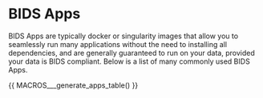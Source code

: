 # BIDS Apps

BIDS Apps are typically docker or singularity images that allow you to seamlessly run many applications without the need to installing all dependencies, and are generally guaranteed to run on your data, provided your data is BIDS compliant. Below is a list of many commonly used BIDS Apps. 

{{ MACROS___generate_apps_table() }}
